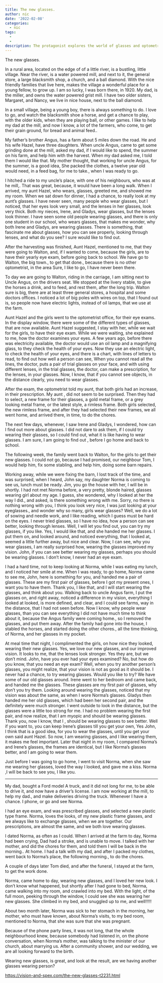 ```yaml
---
title: The new glasses.
author: nic
date: '2022-02-08'
categories:
  - nic
tags:
  - 
  - 
description: The protagonist explores the world of glasses and optometry in a 1920s rural village.
---
```

The new glasses.




In a rural area, located on the edge of of a little river, is a bustling, little village.
Near the river, is a water powered mill, and next to it, the general store, a large blacksmith shop, a church, and a ball diamond.
With the nice friendly families that live here, makes the village a wonderful place for a young fellow, to grow up.
I am so lucky, I was born there, in 1920.
My dad, is the miller, and owns the water powered grist mill.
I have two older sisters, Margaret, and Nancy, we live in nice house, next to the ball diamond. 


In a small village, being a young boy, there is always something to do.
I love to go, and watch the blacksmith shoe a horse, and get a chance to play, with the older kids,
when they are playing ball, or other games. 
I like to help my dad at the mill, and now I know, a lot of the farmers, who come, to get their grain ground, 
for bread and animal feed..


My father’s brother Angus, has a farm about 5 miles down the road.
He and his wife Hazel, have three daughters.
When uncle Angus, came to get some grinding done at the mill, asked my dad, if I would like to spend, 
the summer on his farm, and help him with the harvest.
When my dad asked me, I told them I would like that.
My mother thought, that working for uncle Angus, for the summer, is a good idea, 
She packed the clothes, a twelve year old would need, in a feed bag, for me to take., when I was ready to go.




I hitched a ride to my uncle’s place, with one of his neighbours, who was at he mill,.
That was great, because, it would have been a long walk.
When I arrived, my aunt Hazel, who wears, glasses, greeted me, and showed me my room.
When we sat down for dinner, I had a chance, to really look at my aunt’s glasses.
I have never seen, many people who wear glasses, but I noticed, that her eyes look very small, 
and the lenses in her glasses, look very thick.
Both my nieces, Irene, and Gladys, wear glasses, but the lenses look thinner.
I have seen some old people wearing glasses, and there is only one student in our school, who wears glasses,
that makes me wonder, why both Irene and Gladys, are wearing glasses.
There is something, that fascinate me about glasses, how you can see properly, looking through lenses,
and what do you see?
I sure would like to find out.




After the harvesting was finished, Aunt Hazel, mentioned to me, that they were going to Walton, 
and, if I wanted to come, because the girls, are to have their yearly eye exam, before going back to school. 
We have go to Walton, the big town., to get that done., because there is no other optometrist, in the area
Sure, I like to go, I have never been there.




To day we are going to Walton, riding in the carriage, I am sitting next to Uncle Angus, on the drivers seat.
We stopped at the livery stable, to give the horses a drink, and to feed, and rest them, after the long trip.
Walton sure is big, there are at least three general stores, a hospital and some doctors offices.
I noticed a lot of big poles with wires on top, that I found out is, so people now have electric lights, 
instead of oil lamps, that we use at the farm.






Aunt Hazel and the girls went to the optometrist office, for their eye exams.
In the display window, there were some of the different types of glasses, that are now available.
Aunt Hazel suggested, I stay with her, while we wait for the girls, to have their eye exam.
While we were waiting, she explained to me, how the doctor examines your eyes. 
A few years ago, before there was electricity available, the doctor would use an oil lamp and a magnifying glass, 
to they check the health of your eyes.
Now they use an electric light, to check the health of your eyes, and there is a chart, with lines of letters to read, 
to find out how well a person can see,
When you cannot read all the lines, the doctor, puts a pair of trial glasses on your face, and with using different lenses,
in the trial glasses, the doctor, can make a prescription, for the lenses, in your glasses. 
Now, I know, that if you cannot see objects, in the distance clearly, you need to wear glasses.




After the exam, the optometrist told my aunt, that both girls had an increase, in their prescription.
My aunt , did not seem to be surprised.
Then they had to select, a new frame for their glasses, a gold metal frame, or a grey looking metal frame, or the latest style, 
a rimless frame.
Both girls selected, the new rimless frame, and after they had selected their new frames, we all went home, 
and arrived there, in time, to do the chores.


The next few days, whenever, I saw Irene and Gladys, I wondered, how can I find out more about glasses.
I did not dare to ask them, if I could try wearing their glasses, so I could find out, what it is like having to wear glasses.
I am sure, I am going to find out , before I go home and back to school.




The following week, the family went back to Walton, for the girls to get their new glasses.
I could not go, because I had promised, our neighbour Tom, I would help him, fix some stabling, and help him,
doing some barn repairs.


Working away, while we were fixing the barn, I lost track of the time, and was surprised, when I heard, John say,
my daughter Norma is coming to see us, lunch must be ready. 
Jim, you go the house with her, I will be in shortly.
I had not met Norma before, a very pretty, blonde haired, glasses wearing girl about my age.
I guess, she wondered, why I looked at her the way I did., and asked, is there something wrong with me.
Sorry, no there is nothing wrong with you, I think you look very nice, I was just looking at your eyeglasses., 
and wonder why so many, girls wear glasses?
Well, we do a lot of sowing and needle work, and I like reading, which I guess must be hard on the eyes.
I never tried glasses, so I have no idea, how a person can see better, looking through lenses.
Well, I will let you find out, you can try my glasses, if you like.
Yes, I would like that, and she handed me her glasses.
I put them on, and looked around, and noticed everything, that I looked at, seemed a little further away, but nice and clear.
Now, I can see, why you wear glasses, I am really surprised how, wearing the glasses improved my vision. 
John, if you can see better wearing my glasses, perhaps you should be wearing glasses.
I don’t know, I never had an eye exam.


I had a hard time, not to keep looking at Norma, while I was eating my lunch, and I noticed her smile at me.
When I was ready, to go home, Norma came to see me, John, here is something for you, and handed me a pair of glasses.
These are my first pair of glasses, before I got my present ones, I want you to have them.
Thank you, I like that, and I will start wearing the glasses, and think about you.
Walking back to uncle Angus farm, I put the glasses on, and right away, noticed a difference in my vision,
everything I looked at looked, is more defined, and clear, and I could see farms, way in the distance, that I had not seen before.
Now I know, why people wear glasses, than you can see everything
I did not have much time to think about it, because the Angus family were coming home., 
so I removed the glasses, and put them away.
After the family had gone into the house, I stabled the horses, and started doing the other chores., all the time thinking, 
of Norma, and her glasses in my pocket.


At meal time that night, I complimented the girls, on how nice they looked, wearing their new glasses.
Yes, we love our new glasses, and our improved vision.
It looks to me, that the lenses look stronger.
Yes they are, but we don’t mind.
John, have you ever had your eyes examined? 
No, but how do you know, that you need an eye exam?
Well, when you try another person’s glasses, you might realize, that your vision is not as good as it should be. 
I never had a chance, to try wearing glasses. 
Would you like to try? We have some of our old glasses around.
Irene went to her bedroom and came back, and handed me the glasses.
These glasses are my first pair of glasses, why don’t you try them.
Looking around wearing the glasses, noticed that my vision was about the same, as when I wore Norma’s glasses.
Gladys then handed me her old glasses, which had been her second pair, and the definitely were much stronger. 
I went outside to look in the distance, but the glasses were a little too strong for me.
I had no problem wearing the first pair, and now realize, that I am myopic and should be wearing glasses.
Thank you, now I know, that I , should be wearing glasses to see better.
Well if you want to, you can keep Irene’s glasses till you get your own, 
Yes John, I think that is a good idea, for you to wear the glasses, until you get your own said aunt Hazel. 
So now, I am wearing glasses, and I like wearing them, it makes me feel important.
Later that night in my room, I compared Norma’s and Irene’s glasses, the frames are identical,
but I like Norma’s glasses better, and I am going to wear them.


Just before I was going to go home, I went to visit Norma, when she saw me wearing her glasses, 
loved the way I looked, and gave me a kiss.
Norma ,I will be back to see you, I like you.


-------------------------


My dad, bought a Ford model A truck, and it did not long for me, to be able to drive it, and now have a driver’s license.
I am now working at the mill, to help my dad., and make deliveries driving the truck.
Whenever I have a chance. I phone, or go and see Norma.


I had an eye exam, and was prescribed glasses, and selected a new plastic type frame.
Norma, loves the looks, of my new plastic frame glasses, and we always like to exchange glasses, when we are together.
Our prescriptions, are almost the same, and we both love wearing glasses.




I dated Norma, as often as I could.
When I arrived at the farm to day, Norma had been crying, Dad had a stroke, and is unable to move.
I talked with her mother, and did the chores for them, and told them I will be back in the morning..
At home. I had a talk with my dad, and after I packed my clothes, went back to Norma’s place, the following morning.,
to do the chores.


A couple of days later Tom died, and after the funeral, I stayed at the farm, to get the work done.


Norma, came home to day, wearing new glasses, and I loved her new look.
I don’t know what happened, but shortly after I had gone to bed, Norma, came walking into my room, and 
crawled into my bed.
With the light, of the full moon, peeking through the window, I could see she was wearing her new glasses.
She climbed in my bed, and snuggled up to me, and well!!!!!


About two month later, Norma was sick to her stomach in the morning, her mother, who must have known, 
about Norma’s visits, to my bed room, mentioned to Norma, that she was sure that she was pregnant.


Because of the phone party lines, it was not long, that the whole neighbourhood knew, because somebody had listened in, 
on the phone conversation, when Norma’s mother, was talking to the minister of our church, about marrying us.
After a community shower, and our wedding, we are all looking forward to the birth.


Wearing new glasses, is great, and look at the result, are we having another glasses wearing person?

https://vision-and-spex.com/the-new-glasses-t2231.html
